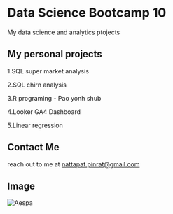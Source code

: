 # Data Science Bootcamp 10
My data science and analytics ptojects

## My personal projects

1.SQL super market analysis

2.SQL chirn analysis

3.R programing - Pao yonh shub

4.Looker GA4 Dashboard

5.Linear regression

## Contact Me
reach out to me at nattapat.pinrat@gmail.com

## Image
![Aespa](https://static.wikia.nocookie.net/k-pop/images/7/7d/Aespa_-_Supernova_-_Concept_Photo_1.jpg/revision/latest/scale-to-width-down/1000?cb=20240513133548&path-prefix=fr)
